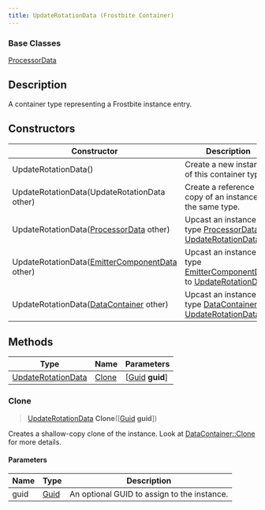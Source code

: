 ```yaml
---
title: UpdateRotationData (Frostbite Container)
---
```

### Base Classes

[ProcessorData](ProcessorData)

## Description

A container type representing a Frostbite instance entry.

## Constructors

| Constructor                                                                   | Description                                                                                                                 |
| ----------------------------------------------------------------------------- | --------------------------------------------------------------------------------------------------------------------------- |
| UpdateRotationData()                                                          | Create a new instance of this container type.                                                                               |
| UpdateRotationData(UpdateRotationData other)                                  | Create a reference copy of an instance of the same type.                                                                    |
| UpdateRotationData([ProcessorData](ProcessorData) other)                      | Upcast an instance of type [ProcessorData](ProcessorData) to [UpdateRotationData](UpdateRotationData).                      |
| UpdateRotationData([EmitterComponentData](EmitterComponentData) other)        | Upcast an instance of type [EmitterComponentData](EmitterComponentData) to [UpdateRotationData](UpdateRotationData).        |
| UpdateRotationData([DataContainer](/vext/ref/cls/shr/datacontainer) other) | Upcast an instance of type [DataContainer](/vext/ref/cls/shr/datacontainer) to [UpdateRotationData](UpdateRotationData). |

## Methods

| Type                                     | Name            | Parameters                                     |
| ---------------------------------------- | --------------- | ---------------------------------------------- |
| [UpdateRotationData](UpdateRotationData) | [Clone](#clone) | \[[Guid](/vext/ref/cls/shr/guid) **guid**\] |

### Clone

> [UpdateRotationData](UpdateRotationData) **Clone**(\[[Guid](/vext/ref/cls/shr/guid) **guid**\])

Creates a shallow-copy clone of the instance. Look at [DataContainer::Clone](/vext/ref/cls/shr/datacontainer#clone) for more details.

#### Parameters

| Name | Type         | Description                                 |
| ---- | ------------ | ------------------------------------------- |
| guid | [Guid](Guid) | An optional GUID to assign to the instance. |
